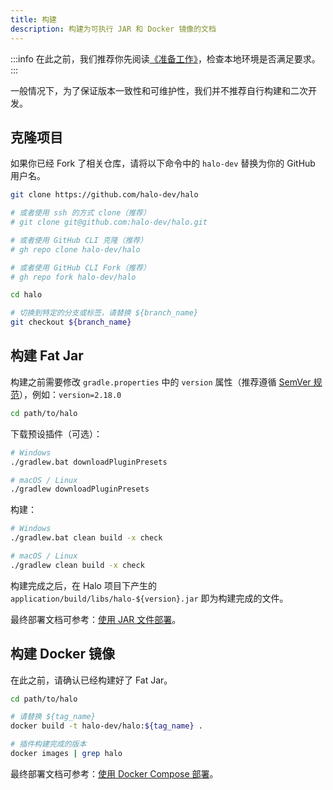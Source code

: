 ```yaml
---
title: 构建
description: 构建为可执行 JAR 和 Docker 镜像的文档
---
```


:::info
在此之前，我们推荐你先阅读[《准备工作》](./prepare)，检查本地环境是否满足要求。
:::

一般情况下，为了保证版本一致性和可维护性，我们并不推荐自行构建和二次开发。

## 克隆项目

如果你已经 Fork 了相关仓库，请将以下命令中的 `halo-dev` 替换为你的 GitHub 用户名。

```bash
git clone https://github.com/halo-dev/halo

# 或者使用 ssh 的方式 clone（推荐）
# git clone git@github.com:halo-dev/halo.git

# 或者使用 GitHub CLI 克隆（推荐）
# gh repo clone halo-dev/halo 

# 或者使用 GitHub CLI Fork（推荐）
# gh repo fork halo-dev/halo

cd halo

# 切换到特定的分支或标签，请替换 ${branch_name}
git checkout ${branch_name}
```

## 构建 Fat Jar

构建之前需要修改 `gradle.properties` 中的 `version` 属性（推荐遵循 [SemVer 规范](https://semver.org/)），例如：`version=2.18.0`

```bash
cd path/to/halo
```

下载预设插件（可选）：

```bash
# Windows
./gradlew.bat downloadPluginPresets

# macOS / Linux
./gradlew downloadPluginPresets
```

构建：

```bash
# Windows
./gradlew.bat clean build -x check

# macOS / Linux
./gradlew clean build -x check
```

构建完成之后，在 Halo 项目下产生的 `application/build/libs/halo-${version}.jar` 即为构建完成的文件。

最终部署文档可参考：[使用 JAR 文件部署](../../getting-started/install/jar-file.md)。

## 构建 Docker 镜像

在此之前，请确认已经构建好了 Fat Jar。

```bash
cd path/to/halo
```

```bash
# 请替换 ${tag_name}
docker build -t halo-dev/halo:${tag_name} .
```

```bash
# 插件构建完成的版本
docker images | grep halo
```

最终部署文档可参考：[使用 Docker Compose 部署](../../getting-started/install/docker-compose.md)。
